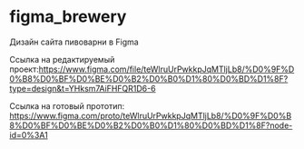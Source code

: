 # figma_brewery
Дизайн сайта пивоварни в Figma

Ссылка на редактируемый проект:https://www.figma.com/file/teWlruUrPwkkpJqMTljLb8/%D0%9F%D0%B8%D0%BF%D0%BE%D0%B2%D0%B0%D1%80%D0%BD%D1%8F?type=design&t=YHksm7AiFHFQR1D6-6

Ссылка на готовый прототип: https://www.figma.com/proto/teWlruUrPwkkpJqMTljLb8/%D0%9F%D0%B8%D0%BF%D0%BE%D0%B2%D0%B0%D1%80%D0%BD%D1%8F?node-id=0%3A1
